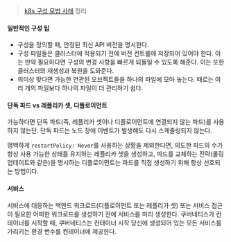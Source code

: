 > [k8s 구성 모범 사례](https://kubernetes.io/ko/docs/concepts/configuration/overview/) 정리

#### 일반적인 구성 팁
- 구성을 정의할 때, 안정된 최신 API 버전을 명시한다.
- 구성 파일들은 클러스터에 적용되기 전에 버전 컨트롤에 저장되어 있어야 한다. 이는 만약 필요하다면 구성의 변경 사항을 빠르게 되돌일 수 있도록 해준다. 이는 또한 클러스터의 재생성과 복원을 도와준다.
- 의미상 맞다면 가능한 연관된 오브젝트들을 하나의 파일에 모아 놓는다. 때로는 여러 개의 파일보다 하나의 파일이 더 관리하기 쉽다.

#### 단독 파드 vs 레플리카 셋, 디플로이먼트
가능하다면 단독 파드(즉, 레플리카 셋이나 디플로이먼트에 연결되지 않는 파드)를 사용하지 않는단. 단독 파드는 노드 장애 이벤트가 발생해도 다시 스케줄링되지 않는다.

명백하게 `restartPolicy: Never`를 사용하는 상황을 제외한다면, 의도한 파드의 수가 항상 사용 가능한 상태를 유지하는 레플리카 셋을 생성하고,
파드를 교체하는 전략(롤링 업데이트와 같은)을 명시하는 디플로이먼트는 파드를 직접 생성하기 위해 항상 선호되는 방법이다.

#### 서비스
서비스에 대응하는 백엔드 워크로드(디플로이먼트 또는 레플리가 셋) 또는 서비스 접근이 필요한 어떠한 워크로드를 생성하기 전에 서비스를 미리 생성한다.
쿠버네티스가 컨테이너를 시작할 때, 쿠버네티스는 컨테이너 시작 당신에 생성되어 있는 모든 서비스를 가리키는 환경 변수를 컨테이너에 제공한다. 